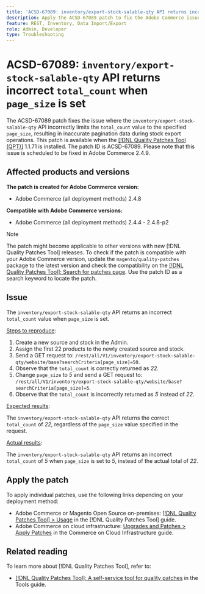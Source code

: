 ```yaml
---
title: 'ACSD-67089: inventory/export-stock-salable-qty API returns incorrect total_count when cc is set'
description: Apply the ACSD-67089 patch to fix the Adobe Commerce issue where the `inventory/export-stock-salable-qty` API incorrectly limits the `total_count` value to the specified `page_size`, resulting in inaccurate pagination data during stock export operations.
feature: REST, Inventory, Data Import/Export
role: Admin, Developer
type: Troubleshooting
---
```

# ACSD-67089: `inventory/export-stock-salable-qty` API returns incorrect `total_count` when `page_size` is set

The ACSD-67089 patch fixes the issue where the `inventory/export-stock-salable-qty` API incorrectly limits the `total_count` value to the specified `page_size`, resulting in inaccurate pagination data during stock export operations. This patch is available when the [[!DNL Quality Patches Tool (QPT)]](/help/tools/quality-patches-tool/quality-patches-tool-to-self-serve-quality-patches.md) 1.1.71 is installed. The patch ID is ACSD-67089. Please note that this issue is scheduled to be fixed in Adobe Commerce 2.4.9.

## Affected products and versions

**The patch is created for Adobe Commerce version:**

* Adobe Commerce (all deployment methods) 2.4.8

**Compatible with Adobe Commerce versions:**

* Adobe Commerce (all deployment methods) 2.4.4 - 2.4.8-p2

>[!NOTE]
>
>The patch might become applicable to other versions with new [!DNL Quality Patches Tool] releases. To check if the patch is compatible with your Adobe Commerce version, update the `magento/quality-patches` package to the latest version and check the compatibility on the [[!DNL Quality Patches Tool]: Search for patches page](https://experienceleague.adobe.com/tools/commerce-quality-patches/index.html). Use the patch ID as a search keyword to locate the patch.

## Issue

The `inventory/export-stock-salable-qty` API returns an incorrect `total_count` value when `page_size` is set.

<u>Steps to reproduce</u>:

1. Create a new source and stock in the Admin.
1. Assign the first 22 products to the newly created source and stock.
1. Send a GET request to:
`/rest/all/V1/inventory/export-stock-salable-qty/website/base?searchCriteria[page_size]=50`.
1. Observe that the `total_count` is correctly returned as *22*.
1. Change `page_size` to *5* and send a GET request to:
`/rest/all/V1/inventory/export-stock-salable-qty/website/base?searchCriteria[page_size]=5`.
1. Observe that the `total_count` is incorrectly returned as *5* instead of *22*.

<u>Expected results</u>:

The `inventory/export-stock-salable-qty` API returns the correct `total_count` of *22*, regardless of the `page_size` value specified in the request.

<u>Actual results</u>:

The `inventory/export-stock-salable-qty` API returns an incorrect `total_count` of *5* when `page_size` is set to *5*, instead of the actual total of *22*.

## Apply the patch

To apply individual patches, use the following links depending on your deployment method:

* Adobe Commerce or Magento Open Source on-premises: [[!DNL Quality Patches Tool] > Usage](/help/tools/quality-patches-tool/usage.md) in the [!DNL Quality Patches Tool] guide.
* Adobe Commerce on cloud infrastructure: [Upgrades and Patches > Apply Patches](https://experienceleague.adobe.com/docs/commerce-cloud-service/user-guide/develop/upgrade/apply-patches.html) in the Commerce on Cloud Infrastructure guide.

## Related reading

To learn more about [!DNL Quality Patches Tool], refer to:

* [[!DNL Quality Patches Tool]: A self-service tool for quality patches](/help/tools/quality-patches-tool/quality-patches-tool-to-self-serve-quality-patches.md) in the Tools guide.
